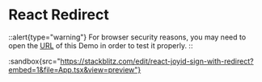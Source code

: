 # React Redirect

::alert{type="warning"}
For browser security reasons, you may need to open the [URL](https://react-joyid-sign-with-redirect.stackblitz.io) of this Demo in order to test it properly.
::

:sandbox{src="https://stackblitz.com/edit/react-joyid-sign-with-redirect?embed=1&file=App.tsx&view=preview"}
